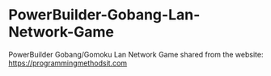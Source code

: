 # PowerBuilder-Gobang-Lan-Network-Game
PowerBuilder Gobang/Gomoku Lan Network Game
shared from the website: https://programmingmethodsit.com
